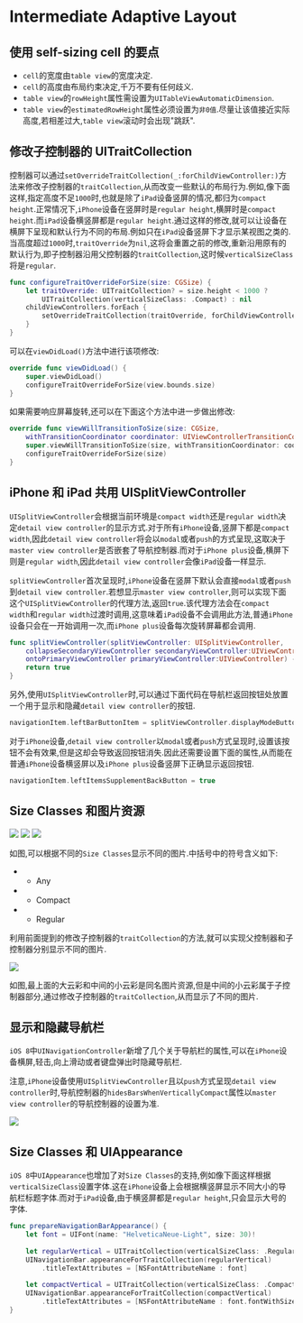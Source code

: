 # Intermediate Adaptive Layout

## 使用 self-sizing cell 的要点

- `cell`的宽度由`table view`的宽度决定.
- `cell`的高度由布局约束决定,千万不要有任何歧义.
- `table view`的`rowHeight`属性需设置为`UITableViewAutomaticDimension`.
- `table view`的`estimatedRowHeight`属性必须设置为`非0值`.尽量让该值接近实际高度,若相差过大,`table view`滚动时会出现"跳跃".

## 修改子控制器的 UITraitCollection

控制器可以通过`setOverrideTraitCollection(_:forChildViewController:)`方法来修改子控制器的`traitCollection`,从而改变一些默认的布局行为.例如,像下面这样,指定高度不足`1000`时,也就是除了`iPad`设备竖屏的情况,都归为`compact height`.正常情况下,`iPhone`设备在竖屏时是`regular height`,横屏时是`compact height`.而`iPad`设备横竖屏都是`regular height`.通过这样的修改,就可以让设备在横屏下呈现和默认行为不同的布局.例如只在`iPad`设备竖屏下才显示某视图之类的.当高度超过`1000`时,`traitOverride`为`nil`,这将会重置之前的修改,重新沿用原有的默认行为,即子控制器沿用父控制器的`traitCollection`,这时候`verticalSizeClass`将是`regular`.

```swift
func configureTraitOverrideForSize(size: CGSize) {
    let traitOverride: UITraitCollection? = size.height < 1000 ?
        UITraitCollection(verticalSizeClass: .Compact) : nil
    childViewControllers.forEach {
        setOverrideTraitCollection(traitOverride, forChildViewController: $0)
    }
}
```

可以在`viewDidLoad()`方法中进行该项修改:

```swift
override func viewDidLoad() {
    super.viewDidLoad()
    configureTraitOverrideForSize(view.bounds.size)
}
```

如果需要响应屏幕旋转,还可以在下面这个方法中进一步做出修改:

```swift
override func viewWillTransitionToSize(size: CGSize,
    withTransitionCoordinator coordinator: UIViewControllerTransitionCoordinator) {
    super.viewWillTransitionToSize(size, withTransitionCoordinator: coordinator)
    configureTraitOverrideForSize(size)
}
```

## iPhone 和 iPad 共用 UISplitViewController 

`UISplitViewController`会根据当前环境是`compact width`还是`regular width`决定`detail view controller`的显示方式.对于所有`iPhone`设备,竖屏下都是`compact width`,因此`detail view controller`将会以`modal`或者`push`的方式呈现,这取决于`master view controller`是否嵌套了导航控制器.而对于`iPhone plus`设备,横屏下则是`regular width`,因此`detail view controller`会像`iPad`设备一样显示.

`splitViewController`首次呈现时,`iPhone`设备在竖屏下默认会直接`modal`或者`push`到`detail view controller`.若想显示`master view controller`,则可以实现下面这个`UISplitViewController`的代理方法,返回`true`.该代理方法会在`compact width`和`regular width`过渡时调用,这意味着`iPad`设备不会调用此方法,普通`iPhone`设备只会在一开始调用一次,而`iPhone plus`设备每次旋转屏幕都会调用.

```swift
func splitViewController(splitViewController: UISplitViewController,
    collapseSecondaryViewController secondaryViewController:UIViewController,
    ontoPrimaryViewController primaryViewController:UIViewController) -> Bool {
    return true
}
```

另外,使用`UISplitViewController`时,可以通过下面代码在导航栏返回按钮处放置一个用于显示和隐藏`detail view controller`的按钮.

```swift
navigationItem.leftBarButtonItem = splitViewController.displayModeButtonItem()
```

对于`iPhone`设备,`detail view controller`以`modal`或者`push`方式呈现时,设置该按钮不会有效果,但是这却会导致返回按钮消失.因此还需要设置下面的属性,从而能在普通`iPhone`设备横竖屏以及`iPhone plus`设备竖屏下正确显示返回按钮.

```swift
navigationItem.leftItemsSupplementBackButton = true
```

## Size Classes 和图片资源

![](https://github.com/949478479/iOS-8-by-Tutorials-Study-Notes/blob/Intermediate-Adaptive-Layout/Screenshot/SizeClasses%E5%92%8C%E5%9B%BE%E7%89%87%E8%B5%84%E6%BA%900.png)
![](https://github.com/949478479/iOS-8-by-Tutorials-Study-Notes/blob/Intermediate-Adaptive-Layout/Screenshot/SizeClasses%E5%92%8C%E5%9B%BE%E7%89%87%E8%B5%84%E6%BA%901.png)
![](https://github.com/949478479/iOS-8-by-Tutorials-Study-Notes/blob/Intermediate-Adaptive-Layout/Screenshot/SizeClasses%E5%92%8C%E5%9B%BE%E7%89%87%E8%B5%84%E6%BA%902.png)

如图,可以根据不同的`Size Classes`显示不同的图片.中括号中的符号含义如下:

- * Any
- - Compact 
- + Regular

利用前面提到的修改子控制器的`traitCollection`的方法,就可以实现父控制器和子控制器分别显示不同的图片.

![](https://github.com/949478479/iOS-8-by-Tutorials-Study-Notes/blob/Intermediate-Adaptive-Layout/Screenshot/SizeClasses%E5%92%8C%E5%9B%BE%E7%89%87%E8%B5%84%E6%BA%903.png)

如图,最上面的大云彩和中间的小云彩是同名图片资源,但是中间的小云彩属于子控制器部分,通过修改子控制器的`traitCollection`,从而显示了不同的图片.

## 显示和隐藏导航栏

`iOS 8`中`UINavigationController`新增了几个关于导航栏的属性,可以在`iPhone`设备横屏,轻击,向上滑动或者键盘弹出时隐藏导航栏.

注意,`iPhone`设备使用`UISplitViewController`且以`push`方式呈现`detail view controller`时,导航控制器的`hidesBarsWhenVerticallyCompact`属性以`master view controller`的导航控制器的设置为准.

![](https://github.com/949478479/iOS-8-by-Tutorials-Study-Notes/blob/Intermediate-Adaptive-Layout/Screenshot/%E6%98%BE%E7%A4%BA%E5%92%8C%E9%9A%90%E8%97%8F%E5%AF%BC%E8%88%AA%E6%A0%8F.png)

## Size Classes 和 UIAppearance

`iOS 8`中`UIAppearance`也增加了对`Size Classes`的支持,例如像下面这样根据`verticalSizeClass`设置字体.这在`iPhone`设备上会根据横竖屏显示不同大小的导航栏标题字体.而对于`iPad`设备,由于横竖屏都是`regular height`,只会显示大号的字体.

```swift
func prepareNavigationBarAppearance() {
    let font = UIFont(name: "HelveticaNeue-Light", size: 30)!
    
    let regularVertical = UITraitCollection(verticalSizeClass: .Regular)
    UINavigationBar.appearanceForTraitCollection(regularVertical)
        .titleTextAttributes = [NSFontAttributeName : font]
        
    let compactVertical = UITraitCollection(verticalSizeClass: .Compact)
    UINavigationBar.appearanceForTraitCollection(compactVertical)
        .titleTextAttributes = [NSFontAttributeName : font.fontWithSize(20)]
}
```
